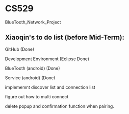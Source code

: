 # CS529
BlueTooth_Network_Project

## Xiaoqin's to do list (before Mid-Term):
GitHub (Done)

Development Environment (Eclipse Done)

BlueTooth (android) (Done) 

Service (android) (Done)

implememnt discover list and connection list

figure out how to multi connect

delete popup and confirmation function when pairing.
